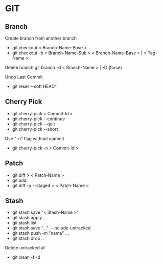 # GIT

## Branch

Create branch from another branch

- git checkout < Branch-Name-Base >  
- git checkout -b < Branch-Name-Sub > < Branch-Name-Base > | < Tag-Name >  

Delete branch
git branch -d < Branch-Name > | -D (force)  

Undo Last Commit 
- git reset --soft HEAD^  

## Cherry Pick
- git cherry-pick < Commit-Id >  
- git cherry-pick --continue  
- git cherry-pick --quit  
- git cherry-pick --abort  

Use "-n" flag without commit
- git cherry-pick -n  < Commit-Id >

## Patch
- git diff > < Patch-Name >
- git add.
- git diff -p --staged >  < Patch-Name >

## Stash
- git stash save "< Stash-Name >"
- git stash apply ...
- git stash list
- git stash save "..." --include-untracked
- git stash push -m "name" ...
- git stash drop ..

Delete untracked all  
- git clean -f -d
